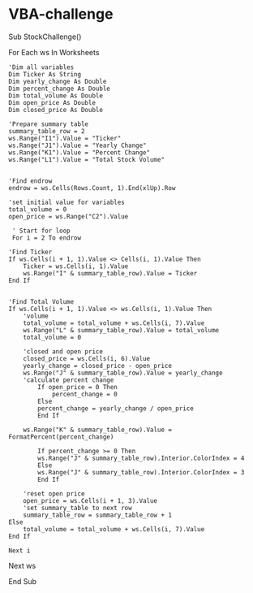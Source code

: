 # VBA-challenge

Sub StockChallenge()

For Each ws In Worksheets

    'Dim all variables
    Dim Ticker As String
    Dim yearly_change As Double
    Dim percent_change As Double
    Dim total_volume As Double
    Dim open_price As Double
    Dim closed_price As Double
    
    'Prepare summary table
    summary_table_row = 2
    ws.Range("I1").Value = "Ticker"
    ws.Range("J1").Value = "Yearly Change"
    ws.Range("K1").Value = "Percent Change"
    ws.Range("L1").Value = "Total Stock Volume"
    
    
    'Find endrow
    endrow = ws.Cells(Rows.Count, 1).End(xlUp).Row
    
    'set initial value for variables
    total_volume = 0
    open_price = ws.Range("C2").Value
    
     ' Start for loop
     For i = 2 To endrow
     
    'Find Ticker
    If ws.Cells(i + 1, 1).Value <> Cells(i, 1).Value Then
        Ticker = ws.Cells(i, 1).Value
        ws.Range("I" & summary_table_row).Value = Ticker
    End If
    
    
    'Find Total Volume
    If ws.Cells(i + 1, 1).Value <> ws.Cells(i, 1).Value Then
        'volume
        total_volume = total_volume + ws.Cells(i, 7).Value
        ws.Range("L" & summary_table_row).Value = total_volume
        total_volume = 0
        
        'closed and open price
        closed_price = ws.Cells(i, 6).Value
        yearly_change = closed_price - open_price
        ws.Range("J" & summary_table_row).Value = yearly_change
        'calculate percent change
            If open_price = 0 Then
                percent_change = 0
            Else
            percent_change = yearly_change / open_price
            End If
        
        ws.Range("K" & summary_table_row).Value = FormatPercent(percent_change)
        
            If percent_change >= 0 Then
            ws.Range("J" & summary_table_row).Interior.ColorIndex = 4
            Else
            ws.Range("J" & summary_table_row).Interior.ColorIndex = 3
            End If
            
        'reset open price
        open_price = ws.Cells(i + 1, 3).Value
        'set summary_table to next row
        summary_table_row = summary_table_row + 1
    Else
        total_volume = total_volume + ws.Cells(i, 7).Value
    End If
    
    Next i

Next ws


End Sub


